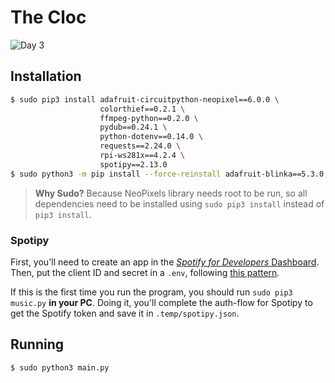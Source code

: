 <p align="center">
  <h1>The Cloc</h1>
  <img src="https://img.shields.io/badge/day-3-black?style=for-the-badge" alt="Day 3" />
</p>

## Installation

```bash
$ sudo pip3 install adafruit-circuitpython-neopixel==6.0.0 \
                    colorthief==0.2.1 \
                    ffmpeg-python==0.2.0 \
                    pydub==0.24.1 \
                    python-dotenv==0.14.0 \
                    requests==2.24.0 \
                    rpi-ws281x==4.2.4 \
                    spotipy==2.13.0
$ sudo python3 -m pip install --force-reinstall adafruit-blinka==5.3.0
```

> **Why Sudo?**
> Because NeoPixels library needs root to be run, so all dependencies need to be installed using `sudo pip3 install` instead of `pip3 install`.

### Spotipy

First, you'll need to create an app in the [_Spotify for Developers_ Dashboard](https://developer.spotify.com/dashboard). Then, put the client ID and secret in a `.env`, following [this pattern](.env.example).

If this is the first time you run the program, you should run `sudo pip3 music.py` **in your PC**. Doing it, you'll complete the auth-flow for Spotipy to get the Spotify token and save it in `.temp/spotipy.json`.

## Running

```bash
$ sudo python3 main.py
```